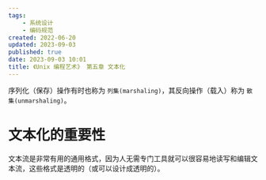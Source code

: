 ```yaml
---
tags:
    - 系统设计
    - 编码规范
created: 2022-06-20
updated: 2023-09-03
published: true
date: 2023-09-03 10:01 
title: 《Unix 编程艺术》 第五章 文本化
---
```


序列化（保存）操作有时也称为 `列集(marshaling)`，其反向操作（载入）称为 `散集(unmarshaling)`。

# 文本化的重要性

文本流是非常有用的通用格式，因为人无需专门工具就可以很容易地读写和编辑文本流，这些格式是透明的（或可以设计成透明的）。
